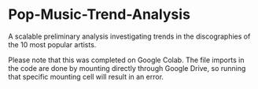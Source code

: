 # Pop-Music-Trend-Analysis
A scalable preliminary analysis investigating trends in the discographies of the 10 most popular artists.

Please note that this was completed on Google Colab. The file imports in the code are done by mounting directly through Google Drive, so running that specific mounting cell will result in an error. 
